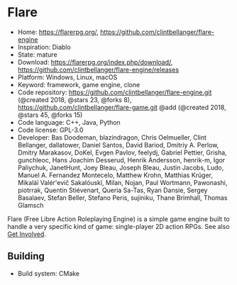 # Flare

- Home: https://flarerpg.org/, https://github.com/clintbellanger/flare-engine
- Inspiration: Diablo
- State: mature
- Download: https://flarerpg.org/index.php/download/, https://github.com/clintbellanger/flare-engine/releases
- Platform: Windows, Linux, macOS
- Keyword: framework, game engine, clone
- Code repository: https://github.com/clintbellanger/flare-engine.git (@created 2018, @stars 23, @forks 8), https://github.com/clintbellanger/flare-game.git @add (@created 2018, @stars 45, @forks 15)
- Code language: C++, Java, Python
- Code license: GPL-3.0
- Developer: Bas Doodeman, blazindragon, Chris Oelmueller, Clint Bellanger, dallatower, Daniel Santos, David Bariod, Dmitriy A. Perlow, Dmitry Marakasov, DoKel, Evgen Pavlov, feelydj, Gabriel Pettier, Grisha, gunchleoc, Hans Joachim Desserud, Henrik Andersson, henrik-m, Igor Paliychuk, JanetHunt, Joey Bleau, Joseph Bleau, Justin Jacobs, Ludo, Manuel A. Fernandez Montecelo, Matthew Krohn, Matthias Krüger, Mikaláï Valér'evič Sakalóuskĩ, Milan, Nojan, Paul Wortmann, Pawonashi, piotrrak, Quentin Stiévenart, Queria Sa-Tas, Ryan Dansie, Sergey Basalaev, Stefan Beller, Stefano Peris, sujiniku, Thane Brimhall, Thomas Glamsch

Flare (Free Libre Action Roleplaying Engine) is a simple game engine built to handle a very specific kind of game: single-player 2D action RPGs.
See also [Get Involved](https://flarerpg.org/get-involved/).

## Building

- Build system: CMake
